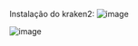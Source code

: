 Instalação do kraken2:
![image](https://github.com/user-attachments/assets/832648ad-7386-44ba-b84e-8dfb2de980c4)



![image](https://github.com/user-attachments/assets/22755189-d398-4bb8-a038-75c32349b451)
